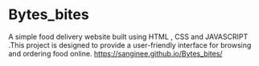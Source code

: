 # Bytes_bites
A simple food delivery website built using HTML , CSS and JAVASCRIPT .This project is designed to provide a user-friendly interface for browsing and ordering food online.
https://sanginee.github.io/Bytes_bites/
